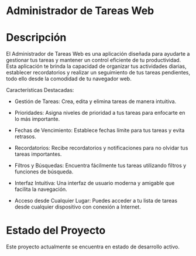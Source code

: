 # Administrador de Tareas Web

# Descripción

El Administrador de Tareas Web es una aplicación diseñada para ayudarte a gestionar tus tareas y mantener un control eficiente de tu productividad. Esta aplicación te brinda la capacidad de organizar tus actividades diarias, establecer recordatorios y realizar un seguimiento de tus tareas pendientes, todo ello desde la comodidad de tu navegador web.

Características Destacadas:

* Gestión de Tareas: Crea, edita y elimina tareas de manera intuitiva.

* Prioridades: Asigna niveles de prioridad a tus tareas para enfocarte en lo más importante.

* Fechas de Vencimiento: Establece fechas límite para tus tareas y evita retrasos.

* Recordatorios: Recibe recordatorios y notificaciones para no olvidar tus tareas importantes.

* Filtros y Búsquedas: Encuentra fácilmente tus tareas utilizando filtros y funciones de búsqueda.

* Interfaz Intuitiva: Una interfaz de usuario moderna y amigable que facilita la navegación.

* Acceso desde Cualquier Lugar: Puedes acceder a tu lista de tareas desde cualquier dispositivo con conexión a Internet.

# Estado del Proyecto

Este proyecto actualmente se encuentra en estado de desarrollo activo.

